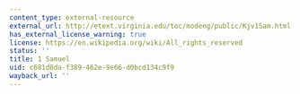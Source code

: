 ```yaml
---
content_type: external-resource
external_url: http://etext.virginia.edu/toc/modeng/public/Kjv1Sam.html
has_external_license_warning: true
license: https://en.wikipedia.org/wiki/All_rights_reserved
status: ''
title: 1 Samuel
uid: c681d8da-f389-462e-9e66-d0bcd134c9f9
wayback_url: ''
---
```

